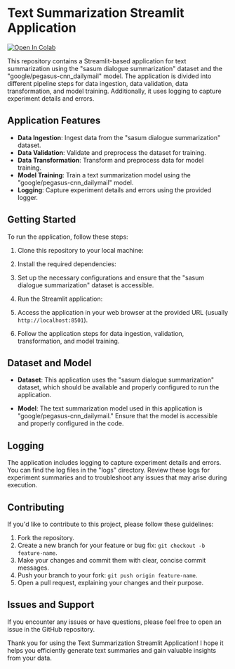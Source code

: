 # Text Summarization Streamlit Application
<a href="https://colab.research.google.com/drive/1pnhMW99OsfIlQAc98XCU3MaclwTf6g7P" target="_blank">
  <img src="https://colab.research.google.com/assets/colab-badge.svg" alt="Open In Colab"/>
</a>

This repository contains a Streamlit-based application for text summarization using the "sasum dialogue summarization" dataset and the "google/pegasus-cnn_dailymail" model. The application is divided into different pipeline steps for data ingestion, data validation, data transformation, and model training. Additionally, it uses logging to capture experiment details and errors.

## Application Features

- **Data Ingestion**: Ingest data from the "sasum dialogue summarization" dataset.
- **Data Validation**: Validate and preprocess the dataset for training.
- **Data Transformation**: Transform and preprocess data for model training.
- **Model Training**: Train a text summarization model using the "google/pegasus-cnn_dailymail" model.
- **Logging**: Capture experiment details and errors using the provided logger.

## Getting Started

To run the application, follow these steps:

1. Clone this repository to your local machine:

2. Install the required dependencies:

3. Set up the necessary configurations and ensure that the "sasum dialogue summarization" dataset is accessible.

4. Run the Streamlit application:


5. Access the application in your web browser at the provided URL (usually `http://localhost:8501`).

6. Follow the application steps for data ingestion, validation, transformation, and model training.

## Dataset and Model

- **Dataset**: This application uses the "sasum dialogue summarization" dataset, which should be available and properly configured to run the application.

- **Model**: The text summarization model used in this application is "google/pegasus-cnn_dailymail." Ensure that the model is accessible and properly configured in the code.

## Logging

The application includes logging to capture experiment details and errors. You can find the log files in the "logs" directory. Review these logs for experiment summaries and to troubleshoot any issues that may arise during execution.

## Contributing

If you'd like to contribute to this project, please follow these guidelines:

1. Fork the repository.
2. Create a new branch for your feature or bug fix: `git checkout -b feature-name`.
3. Make your changes and commit them with clear, concise commit messages.
4. Push your branch to your fork: `git push origin feature-name`.
5. Open a pull request, explaining your changes and their purpose.

## Issues and Support

If you encounter any issues or have questions, please feel free to open an issue in the GitHub repository.

Thank you for using the Text Summarization Streamlit Application! I hope it helps you efficiently generate text summaries and gain valuable insights from your data.
